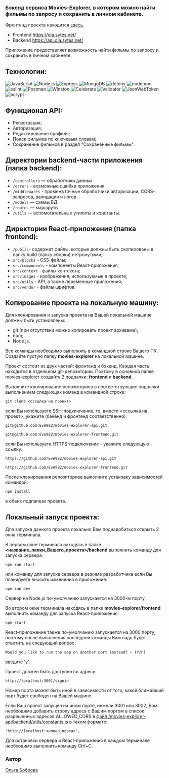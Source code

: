 ### Бэкенд сервиса Movies-Explorer, в котором можно найти фильмы по запросу и сохранить в личном кабинете.

Фронтенд проекта находится [здесь](https://github.com/Eve982/movies-explorer-frontend).

- Frontend https://ola.sytes.net/
- Backend https://api.ola.sytes.net/

Приложение предоставляет возможность найти фильмы по запросу и сохранить в личном кабинете.

## Технологии:
![JavaScript](https://img.shields.io/badge/-JavaScript-090909?style=for-the-badge&logo=JavaScript)
![Node.js](https://img.shields.io/badge/-Node.js-090909?style=for-the-badge&logo=Node.js)
![Express](https://img.shields.io/badge/-Express-090909?style=for-the-badge&logo=Express)
![MongoDB](https://img.shields.io/badge/-MongoDB-090909?style=for-the-badge&logo=MongoDB)
![dotenv](https://img.shields.io/badge/-dotenv-090909?style=for-the-badge&logo=dotenv)
![nodemon](https://img.shields.io/badge/-nodemon-090909?style=for-the-badge&logo=nodemon)
![eslint](https://img.shields.io/badge/-eslint-090909?style=for-the-badge&logo=eslint)
![Postman](https://img.shields.io/badge/-Postman-090909?style=for-the-badge&logo=Postman)
![Winston](https://img.shields.io/badge/-Winston-090909?style=for-the-badge&logo=Winston)
![Celebrate](https://img.shields.io/badge/-Celebrate-090909?style=for-the-badge&logo=Celebrate)
![Validator](https://img.shields.io/badge/-Validator-090909?style=for-the-badge&logo=Validator)
![JsonWebToken](https://img.shields.io/badge/-JsonWebToken-090909?style=for-the-badge&logo=JsonWebToken)
![bcrypt](https://img.shields.io/badge/-bcrypt-090909?style=for-the-badge&logo=bcrypt)

## Функционал API:
- Регистрация;
- Авторизация;
- Редактирование профиля;
- Поиск фильмов по ключевым словам;
- Сохранение фильмов в раздел "Сохраненные фильмы".

## Директории backend-части приложения (папка backend):
- `/controllers` — обработчики данных
- `/errors` - возможные ошибки приложения
- `/middlewares` - промежуточные обработчики авторизации, CORS-запросов, валидации и логов
- `/models` — схемы БД
- `/routes` — маршруты
- `/utils` — вспомогательные утилиты и константы.

## Директории React-приложения (папка frontend):
- `/public`- содержит файлы, которые должны быть скопированы в папку build (папку сборки) нетронутыми;
- `src/blocks` - CSS-файлы;
- `src/components` - компоненты React-приложения;
- `src/context` - файлы контекста;
- `src/images` - изображения, используемые в проекте;
- `src/utils` - API, а также переменные приложения;
- `src/vendor` - файлы шрифтов.

## Копирование проекта на локальную машину:
Для клонирования и запуска проекта на Вашей локальной машине должны быть установлены:
- git (при отсутствии можно копировать проект архивами);
- npm;
- Node.js.

Все команды необходимо выполнять в командной строке Вашего ПК.
Создайте пустую папку <b>movies-explorer</b> на локальной машине.

Проект состоит из двух частей: фронтенд и бэкенд. Каждая часть находится в отдельном git-репозитории. Поэтому в основной папке movies-explorer создайте 2 подпапки: <b>frontend</b> и <b>backend</b>.

Выполните клонирование репозиториев в соответствующие подпапки выполнением следующих команд в командной строке:
```
git clone <сссылка на проект>
```

если Вы используете SSH-подключение, то, вместо <сссылка на проект>, укажите (бэкенд и фронтенд соответственно):
```
git@github.com:Eve982/movies-explorer-api.git
```
```
git@github.com:Eve982/movies-explorer-frontend.git
```

если Вы используете HTTPS-подключение - укажите следующую ссылку:
```
https://github.com/Eve982/movies-explorer-api.git
```
```
https://github.com/Eve982/movies-explorer-frontend.git
```
После клонирования репозиториев выполните установку зависимостей командой:
```
npm install
```
в обеих подпапках проекта.

## Локальный запуск проекта:
Для запуска данного проекта локально Вам поднадобиться открыть 2 окна терминала. 

В первом окне терминала находясь в папке <b><название_папки_Вашего_проекта>/backend</b> выполнить команду для запуска сервера:
```
npm run start
```

или команду для запуска сервера в режиме разработчика если Вы планируете вносить изменения в приложение:
```
npm run dev
```
Сервер на Node.js по-умолчанию запускается на 3000-м порту.

Во втором окне терминала находясь в папке <b>movies-explorer/frontend</b> выполнить команду для запуска React-приложения:
```
npm start
```

React-приложение также по-умолчанию запускается на 3000 порту, поэтому после выполнения последней команды Вам надо будет ответить на следующий вопрос:
```
Would you like to run the app on another port instead? › (Y/n)
```

введите 'y'.

Проект должен быть доступен по адресу:
```
http://localhost:3001/signin
```

Номер порта может быть иной в зависимости от того, какой ближайший порт будет свободен на Вашей машине.

Если Ваш проект запущен на ином порте, нежели 3001 или 3002, Вам необходимо добавить строку адреса с Вашим портом в список разрешенных адресов ALLOWED_CORS в [файл /movies-explorer-api/backend/utils/constants.js](./movies-explorer-api/backend/utils/constants.js) в таком формате:
```
'http://localhost:<номер_порта>',
```

Для остановки сервера и React-приложения в каждом терминале необходимо выполнить команду Ctrl+C.

<!-- ## Планы по доработке проекта
- доработать swagger-доку в ветке redoc;
- настроить CI/CD;
- добавить возможность удаления профиля. -->

### **Автор**
[Ольга Боброва](https://github.com/eve982)

<!-- ## Заметка для рыбки Дори!

Если возникнут проблемы с деплоем, то необходимо проверить как работает модуль frontend/src/utils/constants.js который ты добавила. Данный модуль используется в следующих файлах:
- [/react-mesto-api-full/backend/utils/Api.js](/react-mesto-api-full/backend/utils/Api.js);
- [/react-mesto-api-full/backend/utils/Auth.jsx](/react-mesto-api-full/backend/utils/Auth.jsx). -->
